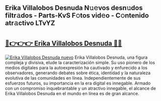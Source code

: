 ## Erika Villalobos Desnuda N𝚞𝚎vos desn𝚞dos filtr𝚊dos - Parts-KvS F𝚘tos vid𝚎o - C𝚘ntenido atr𝚊ctivo LTvYZ

# <h2><a href="http://mbcxae.tromn.icu/?c=Erika+Villalobos+Desnuda">🔗👉👉👉 Erika Villalobos Desnuda 🔗🔗</a></h2>

[![Erika Villalobos Desnuda nuevo](https://i.imgur.com/pEAQMta.gif)](http://mbcxae.tromn.icu/?c=Erika+Villalobos+Desnuda)
Erika Villalobos Desnuda, una figura compleja y divisiva, elude la caracterización simple. Su uso pionero de los medios digitales para la autoexpresión ha cautivado y enfurecido a los observadores, generando debates sobre ética, identidad y la naturaleza evolutiva de las comunidades en línea. Independientemente de sus esfuerzos futuros, su importancia en la era digital es innegable. Armado con un compromiso inquebrantable y un atractivo innegable, el alcance de Erika Villalobos Desnuda en el mundo en línea es de gran alcance.
